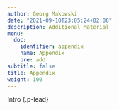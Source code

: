 ```yaml
---
author: Georg Makowski
date: "2021-09-10T23:05:24+02:00"
description: Additional Material
menu:
  doc:
    identifier: appendix
    name: Appendix
    pre: add
subtitle: false
title: Appendix
weight: 100
---
```


Intro
{.p-lead} <!-- more -->

